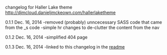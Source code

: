 changelog for Haller Lake theme
http://djmcloud.danieljmckeown.com/hallerlaketheme

0.1.1 Dec. 16, 2014
-removed (probably) unncecessary SASS code that came from the _s code
-simple hr changes to de-clutter the content from the nav

0.1.2 Dec. 16, 2014
-simplified 404 page

0.1.3 Dec. 16, 2014
-linked to this changelog in the [readme](../readme.md)
